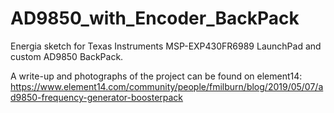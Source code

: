 # AD9850_with_Encoder_BackPack
Energia sketch for Texas Instruments MSP-EXP430FR6989 LaunchPad and custom AD9850 BackPack.

A write-up and photographs of the project can be found on element14: https://www.element14.com/community/people/fmilburn/blog/2019/05/07/ad9850-frequency-generator-boosterpack
